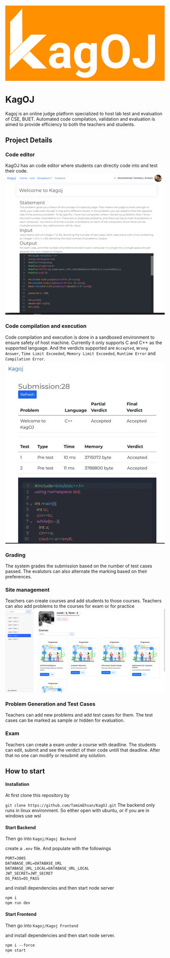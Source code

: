 ![](Assets/kagoj.jpg)

# KagOJ
Kagoj is an online judge platform specialized to host lab test and evaluation of CSE, BUET. Automated code compilation, validation and evaluation is aimed to provide efficiency to both the teachers and students.

## Project Details
### Code editor
KagOJ has an code editor where students can directly code into and test their code. 
![](Assets/statement.png)
### Code compilation and execution
Code compilation and execution is done in a sandboxed environment to ensure safety of host machine. Currently it only supports C and C++ as the supported language. And the verdicts supported are `Accepted`, `Wrong Answer`, `Time Limit Exceeded`, `Memory Limit Exceeded`, `Runtime Error` and `Compilation Error`.
![](Assets/submission.jpg)
### Grading
The system grades the submission based on the number of test cases passed. The evalutors can also alternate the marking based on their preferences.

### Site management
Teachers can create courses and add students to those courses. Teachers can also add problems to the courses for exam or for practice
![](Assets/ui.png)
### Problem Generation and Test Cases
Teachers can add new problems and add test cases for them. The test cases can be marked as sample or hidden for evaluation.

### Exam
Teachers can create a exam under a course with deadline. The students can edit, submit and see the verdict of their code untill that deadline. After that no one can modify or resubmit any solution.



## How to start

#### Installation

At first clone this repository by

`git clone https://github.com/TamimEhsan/KagOJ.git`
The backend only runs in linux environment. So either open with ubuntu, or if you are in windows use wsl

#### Start Backend

Then go into `Kagoj/Kagoj Backend`

create a `.env` file. And populate with the followings

```
PORT=3005
DATABASE_URL=DATABASE_URL
DATABASE_URL_LOCAL=DATABASE_URL_LOCAL
JWT_SECRET=JWT_SECRET
OS_PASS=OS_PASS
```

and install dependencies and then start node server

```
npm i
npm run dev
```

#### Start Frontend

Then go into `Kagoj/Kagoj Frontend`

and install dependencies and then start node server.

```
npm i --force
npm start
```

